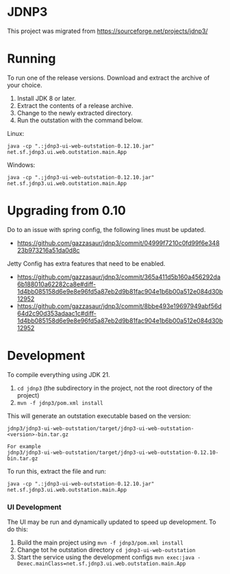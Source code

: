 # JDNP3

This project was migrated from https://sourceforge.net/projects/jdnp3/

# Running
To run one of the release versions. Download and extract the archive of your choice.

1. Install JDK 8 or later.
2. Extract the contents of a release archive.
3. Change to the newly extracted directory.
4. Run the outstation with the command below.

Linux:
```
java -cp ".:jdnp3-ui-web-outstation-0.12.10.jar" net.sf.jdnp3.ui.web.outstation.main.App
```

Windows:
```
java -cp ".;jdnp3-ui-web-outstation-0.12.10.jar" net.sf.jdnp3.ui.web.outstation.main.App
```

# Upgrading from 0.10

Do to an issue with spring config, the following lines must be updated.
* https://github.com/gazzasaur/jdnp3/commit/04999f7210c0fd99f6e34823b973216a51da0d8c

Jetty Config has extra features that need to be enabled.
* https://github.com/gazzasaur/jdnp3/commit/365a411d5b160a456292da6b188010a62282ca8e#diff-1d4bb085158d6e9e8e96fd5a87eb2d9b81fac904e1b6b00a512e084d30b12952
* https://github.com/gazzasaur/jdnp3/commit/8bbe493e19697949abf56d64d2c90d353adaac1c#diff-1d4bb085158d6e9e8e96fd5a87eb2d9b81fac904e1b6b00a512e084d30b12952

# Development
To compile everything using JDK 21.

1. `cd jdnp3` (the subdirectory in the project, not the root directory of the project)
2. `mvn -f jdnp3/pom.xml install`

This will generate an outstation executable based on the version:

```
jdnp3/jdnp3-ui-web-outstation/target/jdnp3-ui-web-outstation-<version>-bin.tar.gz

For example
jdnp3/jdnp3-ui-web-outstation/target/jdnp3-ui-web-outstation-0.12.10-bin.tar.gz
```

To run this, extract the file and run:
```
java -cp ".:jdnp3-ui-web-outstation-0.12.10.jar" net.sf.jdnp3.ui.web.outstation.main.App
```

### UI Development
The UI may be run and dynamically updated to speed up development. To do this:

1. Build the main project using `mvn -f jdnp3/pom.xml install`
2. Change tot he outstation directory `cd jdnp3-ui-web-outstation`
3. Start the service using the development configs `mvn exec:java -Dexec.mainClass=net.sf.jdnp3.ui.web.outstation.main.App`
